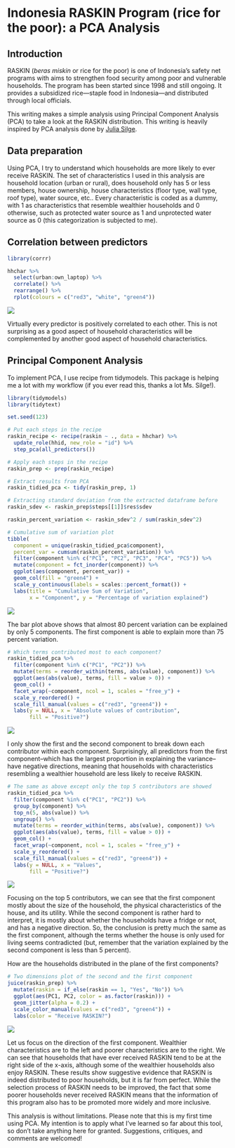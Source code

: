 Indonesia RASKIN Program (rice for the poor): a PCA Analysis
================

## Introduction

RASKIN (<em>beras miskin</em> or rice for the poor) is one of
Indonesia’s safety net programs with aims to strengthen food security
among poor and vulnerable households. The program has been started since
1998 and still ongoing. It provides a subsidized rice—staple food in
Indonesia—and distributed through local officials.

This writing makes a simple analysis using Principal Component Analysis
(PCA) to take a look at the RASKIN distribution. This writing is heavily
inspired by PCA analysis done by [Julia
Silge](https://juliasilge.com/blog/best-hip-hop/).

## Data preparation

Using PCA, I try to understand which households are more likely to ever
receive RASKIN. The set of characteristics I used in this analysis are
household location (urban or rural), does household only has 5 or less
members, house ownership, house characteristics (floor type, wall type,
roof type), water source, etc.. Every characteristic is coded as a
dummy, with 1 as characteristics that resemble wealthier households and
0 otherwise, such as protected water source as 1 and unprotected water
source as 0 (this categorization is subjected to me).

## Correlation between predictors

``` r
library(corrr)
```

``` r
hhchar %>% 
  select(urban:own_laptop) %>% 
  correlate() %>% 
  rearrange() %>% 
  rplot(colours = c("red3", "white", "green4"))
```

![](Bored_files/figure-gfm/unnamed-chunk-3-1.png)<!-- -->

Virtually every predictor is positively correlated to each other. This
is not surprising as a good aspect of household characteristics will be
complemented by another good aspect of household characteristics.

## Principal Component Analysis

To implement PCA, I use recipe from tidymodels. This package is helping
me a lot with my workflow (if you ever read this, thanks a lot
Ms. Silge\!).

``` r
library(tidymodels)
library(tidytext)
```

``` r
set.seed(123)

# Put each steps in the recipe
raskin_recipe <- recipe(raskin ~ ., data = hhchar) %>% 
  update_role(hhid, new_role = "id") %>% 
  step_pca(all_predictors())

# Apply each steps in the recipe
raskin_prep <- prep(raskin_recipe)

# Extract results from PCA
raskin_tidied_pca <- tidy(raskin_prep, 1)
```

``` r
# Extracting standard deviation from the extracted dataframe before
raskin_sdev <- raskin_prep$steps[[1]]$res$sdev

raskin_percent_variation <- raskin_sdev^2 / sum(raskin_sdev^2)

# Cumulative sum of variation plot
tibble(
  component = unique(raskin_tidied_pca$component),
  percent_var = cumsum(raskin_percent_variation)) %>%
  filter(component %in% c("PC1", "PC2", "PC3", "PC4", "PC5")) %>% 
  mutate(component = fct_inorder(component)) %>%
  ggplot(aes(component, percent_var)) +
  geom_col(fill = "green4") +
  scale_y_continuous(labels = scales::percent_format()) +
  labs(title = "Cumulative Sum of Variation",
       x = "Component", y = "Percentage of variation explained")
```

![](Bored_files/figure-gfm/unnamed-chunk-6-1.png)<!-- -->

The bar plot above shows that almost 80 percent variation can be
explained by only 5 components. The first component is able to explain
more than 75 percent variation.

``` r
# Which terms contributed most to each component?
raskin_tidied_pca %>% 
  filter(component %in% c("PC1", "PC2")) %>% 
  mutate(terms = reorder_within(terms, abs(value), component)) %>% 
  ggplot(aes(abs(value), terms, fill = value > 0)) +
  geom_col() +
  facet_wrap(~component, ncol = 1, scales = "free_y") +
  scale_y_reordered() +
  scale_fill_manual(values = c("red3", "green4")) +
  labs(y = NULL, x = "Absolute values of contribution",
       fill = "Positive?")
```

![](Bored_files/figure-gfm/unnamed-chunk-7-1.png)<!-- -->

I only show the first and the second component to break down each
contributor within each component. Surprisingly, all predictors from the
first component–which has the largest proportion in explaining the
variance–have negative directions, meaning that households with
characteristics resembling a wealthier household are less likely to
receive RASKIN.

``` r
# The same as above except only the top 5 contributors are showed
raskin_tidied_pca %>% 
  filter(component %in% c("PC1", "PC2")) %>% 
  group_by(component) %>% 
  top_n(5, abs(value)) %>% 
  ungroup() %>% 
  mutate(terms = reorder_within(terms, abs(value), component)) %>% 
  ggplot(aes(abs(value), terms, fill = value > 0)) +
  geom_col() +
  facet_wrap(~component, ncol = 1, scales = "free_y") +
  scale_y_reordered() +
  scale_fill_manual(values = c("red3", "green4")) +
  labs(y = NULL, x = "Values",
       fill = "Positive?")
```

![](Bored_files/figure-gfm/unnamed-chunk-8-1.png)<!-- -->

Focusing on the top 5 contributors, we can see that the first component
mostly about the size of the household, the physical characteristics of
the house, and its utility. While the second component is rather hard to
interpret, it is mostly about whether the households have a fridge or
not, and has a negative direction. So, the conclusion is pretty much the
same as the first component, although the terms whether the house is
only used for living seems contradicted (but, remember that the
variation explained by the second component is less than 5 percent).

How are the households distributed in the plane of the first components?

``` r
# Two dimensions plot of the second and the first component
juice(raskin_prep) %>% 
  mutate(raskin = if_else(raskin == 1, "Yes", "No")) %>% 
  ggplot(aes(PC1, PC2, color = as.factor(raskin))) +
  geom_jitter(alpha = 0.2) +
  scale_color_manual(values = c("red3", "green4")) +
  labs(color = "Receive RASKIN?")
```

![](Bored_files/figure-gfm/unnamed-chunk-9-1.png)<!-- -->

Let us focus on the direction of the first component. Wealthier
characteristics are to the left and poorer characteristics are to the
right. We can see that households that have ever received RASKIN tend to
be at the right side of the x-axis, although some of the wealthier
households also enjoy RASKIN. These results show suggestive evidence
that RASKIN is indeed distributed to poor households, but it is far from
perfect. While the selection process of RASKIN needs to be improved, the
fact that some poorer households never received RASKIN means that the
information of this program also has to be promoted more widely and more
inclusive.

This analysis is without limitations. Please note that this is my first
time using PCA. My intention is to apply what I’ve learned so far about
this tool, so don’t take anything here for granted. Suggestions,
critiques, and comments are welcomed\!
